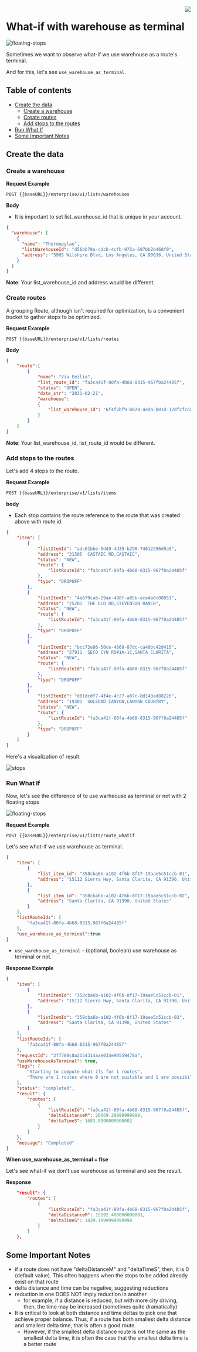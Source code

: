 

<img src="../assets/images/beans-128x128.png" align="right" />

# What-if with warehouse as terminal
![floating-stops](assets/images/floating-stops.png)

Sometimes we want to observe what-if we use warehouse as a route's terminal.

And for this, let's see `use_warehouse_as_terminal`.

## Table of contents
- [Create the data](#create-the-data)
  - [Create a warehouse](#create-a-warehouse)
  - [Create routes](#create-routes)
  - [Add stops to the routes](#add-stops-to-the-routes)
- [Run What If](#run-what-if)
- [Some Important Notes](#some-important-notes)

## Create the data
### Create a warehouse

**Request Example**

```
POST {{baseURL}}/enterprise/v1/lists/warehouses
```

**Body**
- It is important to set list_warehouse_id that is unique in your account.

```json
{
  "warehouse": [
    {
      "name": "Thermopylae",
      "listWarehouseId": "d56bb78a-cdcb-4cfb-975a-597bb2b468f0",
      "address": "5905 Wilshire Blvd, Los Angeles, CA 90036, United States"
    }
  ]
}
```

**Note**: Your list_warehouse_id and address would be different.

### Create routes

A grouping Route, although isn't required for optimization, is a convenient bucket to gather
stops to be optimized.

**Request Example**

```
POST {{baseURL}}/enterprise/v1/lists/routes
```

**Body**
```json
{
    "route":[
        {
            "name": "Via Emilia",
            "list_route_id": "fa3ca41f-80fa-4b68-8315-967f0a24485f",
            "status": "OPEN",
            "date_str": "2031-02-21",
            "warehouse":
            {
                "list_warehouse_id": "6f4f7bf9-b878-4eda-b01d-17dfcfcdadc3"
            }
        }
    ]
}
```

**Note**: Your list_warehouse_id, list_route_id would be different.

### Add stops to the routes
Let's add 4 stops to the route.

**Request Example**
```
POST {{baseURL}}/enterprise/v1/lists/items
```

**body**
- Each stop contains the route reference to the route that was created above with route id.

```json
{
    "item": [
        {
            "listItemId": "adc61bbe-5d49-4d39-b298-74612296d9a9",
            "address": "31505  CASTAIC RD,CASTAIC",
            "status": "NEW",
            "route": {
                "listRouteId": "fa3ca41f-80fa-4b68-8315-967f0a24485f"
            },
            "type": "DROPOFF"
        },
        {
            "listItemId": "4e679ca6-29ae-498f-a85b-ece4a8c08851",
            "address": "25201  THE OLD RD,STEVENSON RANCH",
            "status": "NEW",
            "route": {
                "listRouteId": "fa3ca41f-80fa-4b68-8315-967f0a24485f"
            },
            "type": "DROPOFF"
        },
        {
            "listItemId": "bcc72e86-50ce-4868-87dc-ca40bc42d415",
            "address": "27911  SECO CYN RD#1A-1C,SANTA CLARITA",
            "status": "NEW",
            "route": {
                "listRouteId": "fa3ca41f-80fa-4b68-8315-967f0a24485f"
            },
            "type": "DROPOFF"
        },
        {
            "listItemId": "d01dcdf7-4f4e-4c27-a07c-8d140ad88226",
            "address": "19301  SOLEDAD CANYON,CANYON COUNTRY",
            "status": "NEW",
            "route": {
                "listRouteId": "fa3ca41f-80fa-4b68-8315-967f0a24485f"
            },
            "type": "DROPOFF"
        }
    ]
}
```

Here's a visualization of result.

![stops](assets/images/stops.png)

### Run What If
Now, let's see the difference of to use warheouse as terminal or not with 2 floating stops

![floating-stops](assets/images/floating-stops.png)

**Request Example**

```
POST {{baseURL}}/enterprise/v1/lists/route_whatif
```
Let's see what-if we use warehouse as terminal.

```json
{
    "item": [
        {
            "list_item_id": "358cba6b-a102-4f6b-8f17-19aae5c51ccb-01",
            "address": "15112 Sierra Hwy, Santa Clarita, CA 91390, United States"
        },
        {
            "list_item_id": "358cba6b-a102-4f6b-8f17-19aae5c51ccb-02",
            "address": "Santa Clarita, CA 91390, United States"
        }
    ],
    "listRouteIds": [
        "fa3ca41f-80fa-4b68-8315-967f0a24485f"
    ],
    "use_warehouse_as_terminal":true
}
```

- `use_warehouse_as_terminal` - (optional, boolean) use warehouse as terminal or not.

**Response Example**


```json
{
    "item": [
        {
            "listItemId": "358cba6b-a102-4f6b-8f17-19aae5c51ccb-01",
            "address": "15112 Sierra Hwy, Santa Clarita, CA 91390, United States"
        },
        {
            "listItemId": "358cba6b-a102-4f6b-8f17-19aae5c51ccb-02",
            "address": "Santa Clarita, CA 91390, United States"
        }
    ],
    "listRouteIds": [
        "fa3ca41f-80fa-4b68-8315-967f0a24485f"
    ],
    "requestId": "2f7788c0a2154314aae034e90559478a",
    "useWarehouseAsTerminal": true,
    "logs": [
        "Starting to compute what-ifs for 1 routes",
        "There are 1 routes where 0 are not suitable and 1 are possibilities"
    ],
    "status": "completed",
    "result": {
        "routes": [
            {
                "listRouteId": "fa3ca41f-80fa-4b68-8315-967f0a24485f",
                "deltaDistanceM": 20669.29999999999,
                "deltaTimeS": 1683.8000000000002
            }
        ]
    },
    "message": "Completed"
}
```

**When use_warehouse_as_terminal = flse**

Let's see what-if we don't use warehouse as terminal and see the result.

**Response**
```json
    "result": {
        "routes": [
            {
                "listRouteId": "fa3ca41f-80fa-4b68-8315-967f0a24485f",
                "deltaDistanceM": 15192.400000000001,
                "deltaTimeS": 1439.1999999999998
            }
        ]
    },
```



## Some Important Notes
- if a route does not have "deltaDistanceM" and "deltaTimeS", then, it is 0 (default value). This often happens when the stops to be added already exist on that route
- delta distance and time can be negative, suggesting reductions
- reduction in one DOES NOT imply reduction in another
  - for example, if a distance is reduced, but with more city driving, then, the time may be increased (sometimes quite dramatically)
- It is critical to look at both distance and time deltas to pick one that achieve proper balance. Thus, if a route has both smallest delta distance and smallest delta time, that is often a good route.
  - However, if the smallest delta distance route is not the same as the smallest delta time, it is often the case that the smallest delta time is a better route